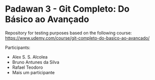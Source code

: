 # Padawan 3 - Git Completo: Do Básico ao Avançado

Repository for testing purposes based on the following course:
https://www.udemy.com/course/git-completo-do-basico-ao-avancado/

Participants:
- Alex S. S. Alcolea
- Bruno Antunes da Silva
- Rafael Teodoro
- Mais um participante